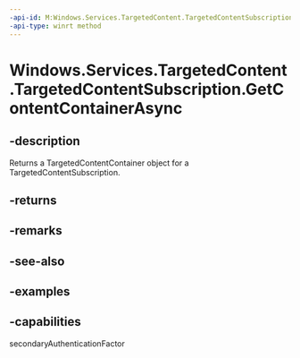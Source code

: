 ```yaml
---
-api-id: M:Windows.Services.TargetedContent.TargetedContentSubscription.GetContentContainerAsync
-api-type: winrt method
---
```


<!-- Method syntax.
public IAsyncOperation<TargetedContentContainer> TargetedContentSubscription.GetContentContainerAsync()
-->

# Windows.Services.TargetedContent.TargetedContentSubscription.GetContentContainerAsync


## -description

Returns a TargetedContentContainer object for a TargetedContentSubscription.

## -returns

## -remarks

## -see-also

## -examples

## -capabilities

secondaryAuthenticationFactor

